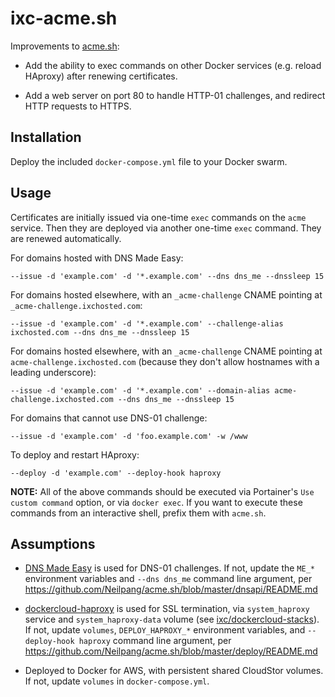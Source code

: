 ixc-acme.sh
===

Improvements to [acme.sh](https://github.com/Neilpang/acme.sh):

- Add the ability to exec commands on other Docker services (e.g. reload HAproxy) after renewing certificates.

- Add a web server on port 80 to handle HTTP-01 challenges, and redirect HTTP requests to HTTPS.


Installation
---

Deploy the included `docker-compose.yml` file to your Docker swarm.


Usage
---

Certificates are initially issued via one-time `exec` commands on the `acme` service. Then they are deployed via another one-time `exec` command. They are renewed automatically.

For domains hosted with DNS Made Easy:

    --issue -d 'example.com' -d '*.example.com' --dns dns_me --dnssleep 15

For domains hosted elsewhere, with an `_acme-challenge` CNAME pointing at `_acme-challenge.ixchosted.com`:

    --issue -d 'example.com' -d '*.example.com' --challenge-alias ixchosted.com --dns dns_me --dnssleep 15

For domains hosted elsewhere, with an `_acme-challenge` CNAME pointing at `acme-challenge.ixchosted.com` (because they don't allow hostnames with a leading underscore):

    --issue -d 'example.com' -d '*.example.com' --domain-alias acme-challenge.ixchosted.com --dns dns_me --dnssleep 15

For domains that cannot use DNS-01 challenge:

    --issue -d 'example.com' -d 'foo.example.com' -w /www

To deploy and restart HAproxy:

    --deploy -d 'example.com' --deploy-hook haproxy

**NOTE:** All of the above commands should be executed via Portainer's `Use custom command` option, or via `docker exec`. If you want to execute these commands from an interactive shell, prefix them with `acme.sh`.


Assumptions
---

- [DNS Made Easy](https://dnsmadeeasy.com/) is used for DNS-01 challenges. If not, update the `ME_*` environment variables and `--dns dns_me` command line argument, per https://github.com/Neilpang/acme.sh/blob/master/dnsapi/README.md

- [dockercloud-haproxy](https://github.com/docker/dockercloud-haproxy) is used for SSL termination, via `system_haproxy` service and `system_haproxy-data` volume (see [ixc/dockercloud-stacks](https://github.com/ixc/dockercloud-stacks/blob/master/portainer/system.yml)). If not, update `volumes`, `DEPLOY_HAPROXY_*` environment variables, and `--deploy-hook haproxy` command line argument, per https://github.com/Neilpang/acme.sh/blob/master/deploy/README.md

- Deployed to Docker for AWS, with persistent shared CloudStor volumes. If not, update `volumes` in `docker-compose.yml`.
